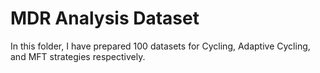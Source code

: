 # MDR Analysis Dataset

In this folder, I have prepared 100 datasets for Cycling, Adaptive Cycling, and MFT strategies respectively.
